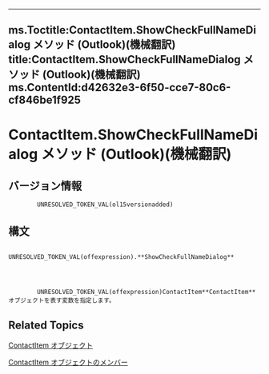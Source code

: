 
---
ms.Toctitle:ContactItem.ShowCheckFullNameDialog メソッド (Outlook)(機械翻訳)
title:ContactItem.ShowCheckFullNameDialog メソッド (Outlook)(機械翻訳)
ms.ContentId:d42632e3-6f50-cce7-80c6-cf846be1f925
---
# ContactItem.ShowCheckFullNameDialog メソッド (Outlook)(機械翻訳)





## バージョン情報

            UNRESOLVED_TOKEN_VAL(ol15versionadded)
          



## 構文

            UNRESOLVED_TOKEN_VAL(offexpression).**ShowCheckFullNameDialog**




            UNRESOLVED_TOKEN_VAL(offexpression)ContactItem**ContactItem** オブジェクトを表す変数を指定します。



## Related Topics

[ContactItem オブジェクト](8e32093c-a678-f1fd-3f35-c2d8994d166f.md)

[ContactItem オブジェクトのメンバー](a8b13369-4c87-02aa-e62a-1f3067e559fa.md)




